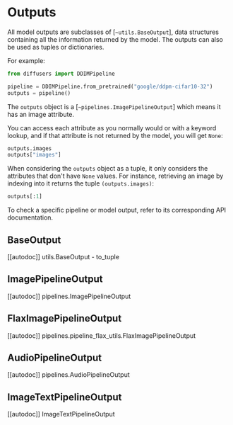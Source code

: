 <!--Copyright 2024 The HuggingFace Team. All rights reserved.

Licensed under the Apache License, Version 2.0 (the "License"); you may not use this file except in compliance with
the License. You may obtain a copy of the License at

http://www.apache.org/licenses/LICENSE-2.0

Unless required by applicable law or agreed to in writing, software distributed under the License is distributed on
an "AS IS" BASIS, WITHOUT WARRANTIES OR CONDITIONS OF ANY KIND, either express or implied. See the License for the
specific language governing permissions and limitations under the License.
-->

# Outputs

All model outputs are subclasses of [`~utils.BaseOutput`], data structures containing all the information returned by the model. The outputs can also be used as tuples or dictionaries.

For example:

```python
from diffusers import DDIMPipeline

pipeline = DDIMPipeline.from_pretrained("google/ddpm-cifar10-32")
outputs = pipeline()
```

The `outputs` object is a [`~pipelines.ImagePipelineOutput`] which means it has an image attribute.

You can access each attribute as you normally would or with a keyword lookup, and if that attribute is not returned by the model, you will get `None`:

```python
outputs.images
outputs["images"]
```

When considering the `outputs` object as a tuple, it only considers the attributes that don't have `None` values.
For instance, retrieving an image by indexing into it returns the tuple `(outputs.images)`:

```python
outputs[:1]
```

<Tip>

To check a specific pipeline or model output, refer to its corresponding API documentation.

</Tip>

## BaseOutput

[[autodoc]] utils.BaseOutput
    - to_tuple

## ImagePipelineOutput

[[autodoc]] pipelines.ImagePipelineOutput

## FlaxImagePipelineOutput

[[autodoc]] pipelines.pipeline_flax_utils.FlaxImagePipelineOutput

## AudioPipelineOutput

[[autodoc]] pipelines.AudioPipelineOutput

## ImageTextPipelineOutput

[[autodoc]] ImageTextPipelineOutput
